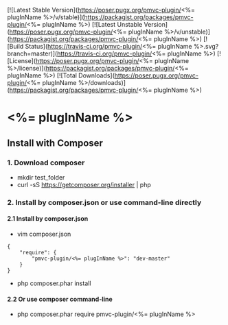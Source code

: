 [![Latest Stable Version](https://poser.pugx.org/pmvc-plugin/<%= plugInName %>/v/stable)](https://packagist.org/packages/pmvc-plugin/<%= plugInName %>) 
[![Latest Unstable Version](https://poser.pugx.org/pmvc-plugin/<%= plugInName %>/v/unstable)](https://packagist.org/packages/pmvc-plugin/<%= plugInName %>) 
[![Build Status](https://travis-ci.org/pmvc-plugin/<%= plugInName %>.svg?branch=master)](https://travis-ci.org/pmvc-plugin/<%= plugInName %>)
[![License](https://poser.pugx.org/pmvc-plugin/<%= plugInName %>/license)](https://packagist.org/packages/pmvc-plugin/<%= plugInName %>)
[![Total Downloads](https://poser.pugx.org/pmvc-plugin/<%= plugInName %>/downloads)](https://packagist.org/packages/pmvc-plugin/<%= plugInName %>) 

<%= plugInName %>
===============

## Install with Composer
### 1. Download composer
   * mkdir test_folder
   * curl -sS https://getcomposer.org/installer | php

### 2. Install by composer.json or use command-line directly
#### 2.1 Install by composer.json
   * vim composer.json
```
{
    "require": {
        "pmvc-plugin/<%= plugInName %>": "dev-master"
    }
}
```
   * php composer.phar install

#### 2.2 Or use composer command-line
   * php composer.phar require pmvc-plugin/<%= plugInName %>

